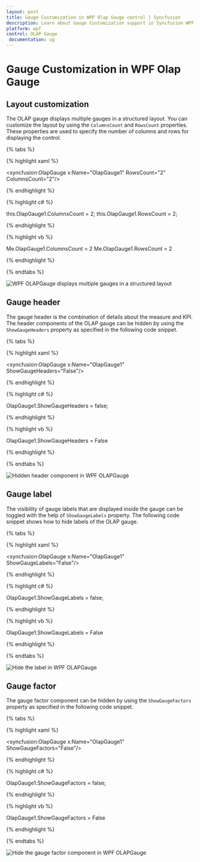 ```yaml
---
layout: post
title: Gauge Customization in WPF Olap Gauge control | Syncfusion
description: Learn about Gauge Customization support in Syncfusion WPF Olap Gauge control, its elements and more details.
platform: wpf
control: OLAP Gauge
 documentation: ug
---
```


# Gauge Customization in WPF Olap Gauge

## Layout customization

The OLAP gauge displays multiple gauges in a structured layout. You can customize the layout by using the `ColumnsCount` and `RowsCount` properties. These properties are used to specify the number of columns and rows for displaying the control.

{% tabs %}

{% highlight xaml %}

<syncfusion:OlapGauge x:Name="OlapGauge1" RowsCount="2" ColumnsCount="2"/>

{% endhighlight %}

{% highlight c# %}

this.OlapGauge1.ColumnsCount = 2;
this.OlapGauge1.RowsCount = 2;

{% endhighlight %}

{% highlight vb %}

Me.OlapGauge1.ColumnsCount = 2
Me.OlapGauge1.RowsCount = 2

{% endhighlight %}

{% endtabs %}

![WPF OLAPGauge displays multiple gauges in a structured layout](Gauge-Customization_images/Gauge-customization.png)

## Gauge header

The gauge header is the combination of details about the measure and KPI. The header components of the OLAP gauge can be hidden by using the `ShowGaugeHeaders` property as specified in the following code snippet.

{% tabs %}

{% highlight xaml %}

<syncfusion:OlapGauge x:Name="OlapGauge1" ShowGaugeHeaders="False"/>

{% endhighlight %}

{% highlight c# %}

OlapGauge1.ShowGaugeHeaders = false;

{% endhighlight %}

{% highlight vb %}

OlapGauge1.ShowGaugeHeaders = False

{% endhighlight %}

{% endtabs %}

![Hidden header component in WPF OLAPGauge](Gauge-Customization_images/Gauge-customization-header.png)

## Gauge label

The visibility of gauge labels that are displayed inside the gauge can be toggled with the help of `ShowGaugeLabels` property. The following code snippet shows how to hide labels of the OLAP gauge.

{% tabs %}

{% highlight xaml %}

<syncfusion:OlapGauge x:Name="OlapGauge1" ShowGaugeLabels="False"/>

{% endhighlight %}

{% highlight c# %}

OlapGauge1.ShowGaugeLabels = false;

{% endhighlight %}

{% highlight vb %}

OlapGauge1.ShowGaugeLabels = False

{% endhighlight %}

{% endtabs %}

![Hide the label in WPF OLAPGauge](Gauge-Customization_images/Gauge-customization-label.png)

## Gauge factor

The gauge factor component can be hidden by using the `ShowGaugeFactors` property as specified in the following code snippet.

{% tabs %}

{% highlight xaml %}

<syncfusion:OlapGauge x:Name="OlapGauge1" ShowGaugeFactors="False"/>

{% endhighlight %}

{% highlight c# %}

OlapGauge1.ShowGaugeFactors = false;

{% endhighlight %}

{% highlight vb %}

OlapGauge1.ShowGaugeFactors = False

{% endhighlight %}

{% endtabs %}

![Hide the gauge factor component in WPF OLAPGauge](Gauge-Customization_images/Gauge-customization-factor.png)
